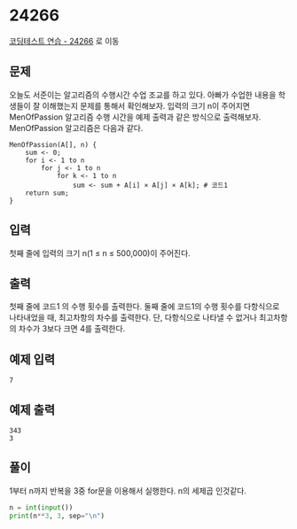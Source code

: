 # 24266

[코딩테스트 연습 - 24266][1] 로 이동

## 문제

오늘도 서준이는 알고리즘의 수행시간 수업 조교를 하고 있다. 아빠가 수업한 내용을 학생들이 잘 이해했는지 문제를 통해서 확인해보자.
입력의 크기 n이 주어지면 MenOfPassion 알고리즘 수행 시간을 예제 출력과 같은 방식으로 출력해보자.
MenOfPassion 알고리즘은 다음과 같다.

```
MenOfPassion(A[], n) {
    sum <- 0;
    for i <- 1 to n
        for j <- 1 to n
            for k <- 1 to n
                sum <- sum + A[i] × A[j] × A[k]; # 코드1
    return sum;
}
```

## 입력

첫째 줄에 입력의 크기 n(1 ≤ n ≤ 500,000)이 주어진다.

## 출력

첫째 줄에 코드1 의 수행 횟수를 출력한다.
둘째 줄에 코드1의 수행 횟수를 다항식으로 나타내었을 때, 최고차항의 차수를 출력한다. 단, 다항식으로 나타낼 수 없거나 최고차항의 차수가 3보다 크면 4를 출력한다.

## 예제 입력

```
7

```

## 예제 출력

```
343
3

```

## 풀이

1부터 n까지 반복을 3중 for문을 이용해서 실행한다.
n의 세제곱 인것같다.

```python
n = int(input())
print(n**3, 3, sep="\n")

```

[1]: https://www.acmicpc.net/problem/24266
